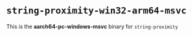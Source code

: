 # `string-proximity-win32-arm64-msvc`

This is the **aarch64-pc-windows-msvc** binary for `string-proximity`
